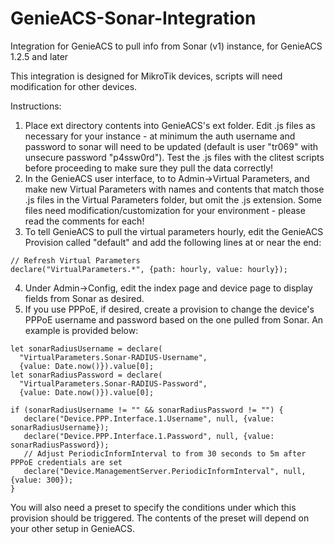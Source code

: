 # GenieACS-Sonar-Integration
Integration for GenieACS to pull info from Sonar (v1) instance, for GenieACS 1.2.5 and later

This integration is designed for MikroTik devices, scripts will need modification for other devices.

Instructions:
1. Place ext directory contents into GenieACS's ext folder. Edit .js files as necessary for your instance - at minimum the auth username and password to sonar will need to be updated (default is user "tr069" with unsecure password "p4ssw0rd"). Test the .js files with the clitest scripts before proceeding to make sure they pull the data correctly!
2. In the GenieACS user interface, to to Admin->Virtual Parameters, and make new Virtual Parameters with names and contents that match those .js files in the Virtual Parameters folder, but omit the .js extension. Some files need modification/customization for your environment - please read the comments for each!
3. To tell GenieACS to pull the virtual parameters hourly, edit the GenieACS Provision called "default" and add the following lines at or near the end:
```
// Refresh Virtual Parameters
declare("VirtualParameters.*", {path: hourly, value: hourly});
```
4. Under Admin->Config, edit the index page and device page to display fields from Sonar as desired.
5. If you use PPPoE, if desired, create a provision to change the device's PPPoE username and password based on the one pulled from Sonar. An example is provided below:
```
let sonarRadiusUsername = declare(
  "VirtualParameters.Sonar-RADIUS-Username",
  {value: Date.now()}).value[0];
let sonarRadiusPassword = declare(
  "VirtualParameters.Sonar-RADIUS-Password",
  {value: Date.now()}).value[0];

if (sonarRadiusUsername != "" && sonarRadiusPassword != "") {
   declare("Device.PPP.Interface.1.Username", null, {value: sonarRadiusUsername});
   declare("Device.PPP.Interface.1.Password", null, {value: sonarRadiusPassword});
   // Adjust PeriodicInformInterval to from 30 seconds to 5m after PPPoE credentials are set
   declare("Device.ManagementServer.PeriodicInformInterval", null, {value: 300});
}
```

You will also need a preset to specify the conditions under which this provision should be triggered. The contents of the preset will depend on your other setup in GenieACS.